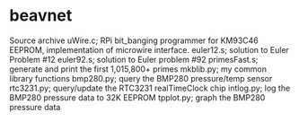 # beavnet
Source archive
uWire.c; RPi bit_banging programmer for KM93C46 EEPROM, implementation of microwire interface.
euler12.s; solution to Euler Problem #12
euler92.s; solution to Euler problem #92
primesFast.s; generate and print the first 1,015,800+ primes
mkblib.py; my common library functions
bmp280.py; query the BMP280 pressure/temp sensor
rtc3231.py; query/update the RTC3231 realTimeClock chip
intlog.py; log the BMP280 pressure data to 32K EEPROM
tpplot.py; graph the BMP280 pressure data
